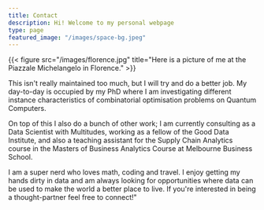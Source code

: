 ```yaml
---
title: Contact
description: Hi! Welcome to my personal webpage
type: page
featured_image: "/images/space-bg.jpeg"
---
```


{{< figure src="/images/florence.jpg" title="Here is a picture of me at the Piazzale Michelangelo in Florence." >}}


This isn't really maintained too much, but I will try and do a better job. My day-to-day is occupied by my PhD where I am investigating different instance characteristics of combinatorial optimisation problems on Quantum Computers.

On top of this I also do a bunch of other work; I am currently consulting as a Data Scientist with Multitudes, working as a fellow of the Good Data Institute, and also a teaching assistant for the Supply Chain Analytics course in the Masters of Business Analytics Course at Melbourne Business School.

I am a super nerd who loves math, coding and travel. I enjoy getting my hands  dirty in data and am always looking for opportunities where data can be used to make the world a better place to live. If you're interested in being a thought-partner feel free to connect!"
